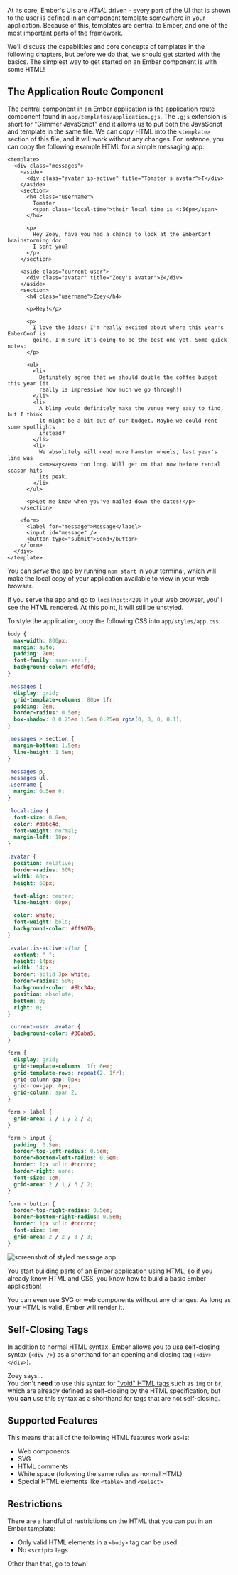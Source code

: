 At its core, Ember's UIs are _HTML_ driven - every part of the UI that is shown to the user is defined in an component template somewhere in your application. Because of this, templates are central to Ember, and one of the most important parts of the framework.

We'll discuss the capabilities and core concepts of templates in the following chapters, but before we do that, we should get started with the basics. The simplest way to get started on an Ember component is with some HTML!

## The Application Route Component

The central component in an Ember application is the application route component found in `app/templates/application.gjs`. The `.gjs` extension is short for "Glimmer JavaScript" and it allows us to put both the JavaScript and template in the same file. We can copy HTML into the `<template>` section of this file, and it will work without any changes. For instance, you can copy the following example HTML for a simple messaging app:

```gjs {data-filename=app/templates/application.gjs}
<template>
  <div class="messages">
    <aside>
      <div class="avatar is-active" title="Tomster's avatar">T</div>
    </aside>
    <section>
      <h4 class="username">
        Tomster
        <span class="local-time">their local time is 4:56pm</span>
      </h4>

      <p>
        Hey Zoey, have you had a chance to look at the EmberConf brainstorming doc
        I sent you?
      </p>
    </section>

    <aside class="current-user">
      <div class="avatar" title="Zoey's avatar">Z</div>
    </aside>
    <section>
      <h4 class="username">Zoey</h4>

      <p>Hey!</p>

      <p>
        I love the ideas! I'm really excited about where this year's EmberConf is
        going, I'm sure it's going to be the best one yet. Some quick notes:
      </p>

      <ul>
        <li>
          Definitely agree that we should double the coffee budget this year (it
          really is impressive how much we go through!)
        </li>
        <li>
          A blimp would definitely make the venue very easy to find, but I think
          it might be a bit out of our budget. Maybe we could rent some spotlights
          instead?
        </li>
        <li>
          We absolutely will need more hamster wheels, last year's line was
          <em>way</em> too long. Will get on that now before rental season hits
          its peak.
        </li>
      </ul>

      <p>Let me know when you've nailed down the dates!</p>
    </section>

    <form>
      <label for="message">Message</label>
      <input id="message" />
      <button type="submit">Send</button>
    </form>
  </div>
</template>
```

You can _serve_ the app by running `npm start` in your terminal, which will make the local copy of your application available to view in your web browser.

If you serve the app and go to `localhost:4200` in your web browser, you'll see the HTML rendered. At this point, it will still be unstyled.

To style the application, copy the following CSS into `app/styles/app.css`:

```css {data-filename=styles/app.css}
body {
  max-width: 800px;
  margin: auto;
  padding: 2em;
  font-family: sans-serif;
  background-color: #fdfdfd;
}

.messages {
  display: grid;
  grid-template-columns: 80px 1fr;
  padding: 2em;
  border-radius: 0.5em;
  box-shadow: 0 0.25em 1.5em 0.25em rgba(0, 0, 0, 0.1);
}

.messages > section {
  margin-bottom: 1.5em;
  line-height: 1.5em;
}

.messages p,
.messages ul,
.username {
  margin: 0.5em 0;
}

.local-time {
  font-size: 0.8em;
  color: #da6c4d;
  font-weight: normal;
  margin-left: 10px;
}

.avatar {
  position: relative;
  border-radius: 50%;
  width: 60px;
  height: 60px;

  text-align: center;
  line-height: 60px;

  color: white;
  font-weight: bold;
  background-color: #ff907b;
}

.avatar.is-active:after {
  content: " ";
  height: 14px;
  width: 14px;
  border: solid 3px white;
  border-radius: 50%;
  background-color: #8bc34a;
  position: absolute;
  bottom: 0;
  right: 0;
}

.current-user .avatar {
  background-color: #30aba5;
}

form {
  display: grid;
  grid-template-columns: 1fr 6em;
  grid-template-rows: repeat(2, 1fr);
  grid-column-gap: 0px;
  grid-row-gap: 0px;
  grid-column: span 2;
}

form > label {
  grid-area: 1 / 1 / 2 / 2;
}

form > input {
  padding: 0.5em;
  border-top-left-radius: 0.5em;
  border-bottom-left-radius: 0.5em;
  border: 1px solid #cccccc;
  border-right: none;
  font-size: 1em;
  grid-area: 2 / 1 / 3 / 2;
}

form > button {
  border-top-right-radius: 0.5em;
  border-bottom-right-radius: 0.5em;
  border: 1px solid #cccccc;
  font-size: 1em;
  grid-area: 2 / 2 / 3 / 3;
}
```

![screenshot of styled message app](/images/ember-core-concepts/messaging-app-1.png)

You start building parts of an Ember application using HTML, so if you already know HTML and CSS, you know how to build a basic Ember application!

You can even use SVG or web components without any changes. As long as your HTML is valid, Ember will render it.

## Self-Closing Tags

In addition to normal HTML syntax, Ember allows you to use self-closing syntax (`<div />`) as a shorthand for an opening and closing tag (`<div></div>`).

<div class="cta">
  <div class="cta-note">
    <div class="cta-note-body">
      <div class="cta-note-heading">Zoey says...</div>
      <div class="cta-note-message">
        You don't <strong>need</strong> to use this syntax for <a href="https://html.spec.whatwg.org/multipage/syntax.html#void-elements">"void" HTML
        tags</a> such as <code>img</code> or <code>br</code>, which are already
        defined as self-closing by the HTML specification, but you <strong>can</strong> use this syntax
        as a shorthand for tags that are not self-closing.
      </div>
    </div>
    <img src="/images/mascots/zoey.png" role="presentation" alt="">
  </div>
</div>

## Supported Features

This means that all of the following HTML features work as-is:

- Web components
- SVG
- HTML comments
- White space (following the same rules as normal HTML)
- Special HTML elements like `<table>` and `<select>`

## Restrictions

There are a handful of restrictions on the HTML that you can put in an Ember template:

- Only valid HTML elements in a `<body>` tag can be used
- No `<script>` tags

Other than that, go to town!
